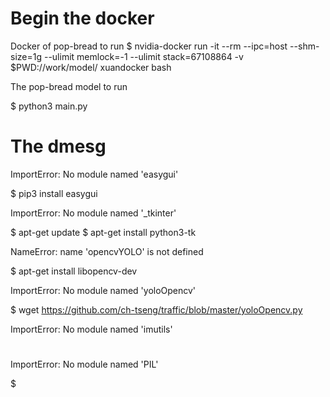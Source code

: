 # Begin the docker 

Docker of pop-bread to run
  $ nvidia-docker run -it --rm --ipc=host --shm-size=1g --ulimit memlock=-1 --ulimit stack=67108864 -v $PWD://work/model/ xuandocker bash

The pop-bread model to run
 
  $ python3 main.py

# The dmesg

ImportError: No module named 'easygui'

  $ pip3 install easygui

ImportError: No module named '_tkinter'

  $ apt-get update
  $ apt-get install python3-tk
  
NameError: name 'opencvYOLO' is not defined

  $ apt-get install libopencv-dev

ImportError: No module named 'yoloOpencv'

  $ wget https://github.com/ch-tseng/traffic/blob/master/yoloOpencv.py
  
ImportError: No module named 'imutils'
  #  

ImportError: No module named 'PIL'

  $








